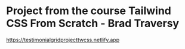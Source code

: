 # Project from the course Tailwind CSS From Scratch - Brad Traversy

https://testimonialgridprojecttwcss.netlify.app
